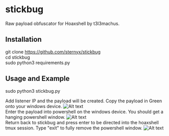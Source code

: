 # stickbug
Raw payload obfuscator for Hoaxshell by t3l3machus.

## Installation ##

git clone https://github.com/sternyx/stickbug <br />
cd stickbug <br />
sudo python3 requirements.py <br />

## Usage and Example ##
sudo python3 stickbug.py<br />

Add listener IP and the payload will be created. Copy the payload in Green onto your windows device. 
![Alt text](https://github.com/sternyx/stickbug/blob/main/Images/stickbug%20init.png)<br />
Enter the payload into powershell on the windows device. You should get a hanging powershell window.
![Alt text](https://github.com/sternyx/stickbug/blob/main/Images/windows%20init.png)<br />
Return back to stickbug and press enter to be directed into the hoaxshell tmux session. Type "exit" to fully remove the powershell window. 
![Alt text](https://github.com/sternyx/stickbug/blob/main/Images/hoaxshell%20tmux.png)


